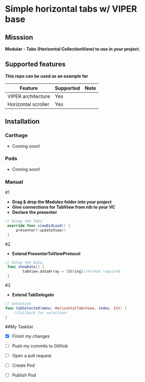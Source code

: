 # Simple horizontal tabs w/ VIPER base

## Misssion 
__Modular - Tabs (Horizontal CollectionView) to use in your project.__

## Supported features
__This repo can be used as an example for__

| Feature                        | Supported | Note                                            |
| ------------------------------ | --------- | ----------------------------------------------- |
| VIPER architecture             | Yes       |                                                 |
| Horizontal scroller            | Yes       |                                                 |


## Installation
### Carthage
- Coming soon!

### Pods
- Coming soon!

### Manual
#1

* __Drag & drop the Modules folder into your project__
* __Give connections for TabView from nib to your VC__
* __Declare the presenter__

```swift
// Setup the Tabs.
 override func viewDidLoad() {
	 presenter?.updateView()
 }
```
#2
* __Extend PresenterToViewProtocol__

```swift
// Setup the Data.
 func showData() {
        tabView.dataArray = [String]//Format required
 }
```

#3
* __Extend TabDelegate__

```swift
// Selection
func tabSelected(menu: HorizontalTabsView, index: Int) {
	//Callback for selection!
}
```

##My Tasklist
- [x] Finish my changes
- [ ] Push my commits to GitHub
- [ ] Open a pull request
- [ ] Create Pod
- [ ] Publish Pod

